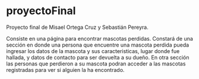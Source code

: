 # proyectoFinal
Proyecto final de Misael Ortega Cruz y Sebastián Pereyra.

Consiste en una página para encontrar mascotas perdidas.
Constará de una sección en donde una persona que encuentre una mascota perdida pueda ingresar los datos de la mascota y sus caracteristicas, lugar donde fue hallada, y datos de contacto para ser devuelta a su dueño. 
En otra sección las personas que perdieron a su mascota podran acceder a las mascotas registradas para ver si alguien la ha encontrado.

